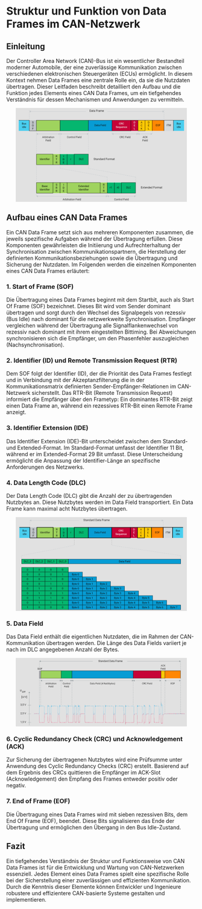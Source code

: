 # Struktur und Funktion von Data Frames im CAN-Netzwerk

## Einleitung

Der Controller Area Network (CAN)-Bus ist ein wesentlicher Bestandteil moderner Automobile, der eine zuverlässige Kommunikation zwischen verschiedenen elektronischen Steuergeräten (ECUs) ermöglicht. In diesem Kontext nehmen Data Frames eine zentrale Rolle ein, da sie die Nutzdaten übertragen. Dieser Leitfaden beschreibt detailliert den Aufbau und die Funktion jedes Elements eines CAN Data Frames, um ein tiefgehendes Verständnis für dessen Mechanismen und Anwendungen zu vermitteln.


<img src="./image/1712276346227.png" alt="CAN-Knoten" style="max-width:90%; display: block; margin: 0 auto;" />


## Aufbau eines CAN Data Frames

Ein CAN Data Frame setzt sich aus mehreren Komponenten zusammen, die jeweils spezifische Aufgaben während der Übertragung erfüllen. Diese Komponenten gewährleisten die Initiierung und Aufrechterhaltung der Synchronisation zwischen Kommunikationspartnern, die Herstellung der definierten Kommunikationsbeziehungen sowie die Übertragung und Sicherung der Nutzdaten. Im Folgenden werden die einzelnen Komponenten eines CAN Data Frames erläutert:

### 1. Start of Frame (SOF)

Die Übertragung eines Data Frames beginnt mit dem Startbit, auch als Start Of Frame (SOF) bezeichnet. Dieses Bit wird vom Sender dominant übertragen und sorgt durch den Wechsel des Signalpegels von rezessiv (Bus Idle) nach dominant für die netzwerkweite Synchronisation. Empfänger vergleichen während der Übertragung alle Signalflankenwechsel von rezessiv nach dominant mit ihrem eingestellten Bittiming. Bei Abweichungen synchronisieren sich die Empfänger, um den Phasenfehler auszugleichen (Nachsynchronisation).

### 2. Identifier (ID) und Remote Transmission Request (RTR)

Dem SOF folgt der Identifier (ID), der die Priorität des Data Frames festlegt und in Verbindung mit der Akzeptanzfilterung die in der Kommunikationsmatrix definierten Sender-Empfänger-Relationen im CAN-Netzwerk sicherstellt. Das RTR-Bit (Remote Transmission Request) informiert die Empfänger über den Frametyp: Ein dominantes RTR-Bit zeigt einen Data Frame an, während ein rezessives RTR-Bit einen Remote Frame anzeigt.

### 3. Identifier Extension (IDE)

Das Identifier Extension (IDE)-Bit unterscheidet zwischen dem Standard- und Extended-Format. Im Standard-Format umfasst der Identifier 11 Bit, während er im Extended-Format 29 Bit umfasst. Diese Unterscheidung ermöglicht die Anpassung der Identifier-Länge an spezifische Anforderungen des Netzwerks.

### 4. Data Length Code (DLC)

Der Data Length Code (DLC) gibt die Anzahl der zu übertragenden Nutzbytes an. Diese Nutzbytes werden im Data Field transportiert. Ein Data Frame kann maximal acht Nutzbytes übertragen.

<img src="./image/1712276365231.png" alt="CAN-Knoten" style="max-width:90%; display: block; margin: 0 auto;" />

### 5. Data Field

Das Data Field enthält die eigentlichen Nutzdaten, die im Rahmen der CAN-Kommunikation übertragen werden. Die Länge des Data Fields variiert je nach im DLC angegebenen Anzahl der Bytes.

<img src="./image/1712276396634.png" alt="CAN-Knoten" style="max-width:90%; display: block; margin: 0 auto;" />


### 6. Cyclic Redundancy Check (CRC) und Acknowledgement (ACK)

Zur Sicherung der übertragenen Nutzbytes wird eine Prüfsumme unter Anwendung des Cyclic Redundancy Checks (CRC) erstellt. Basierend auf dem Ergebnis des CRCs quittieren die Empfänger im ACK-Slot (Acknowledgement) den Empfang des Frames entweder positiv oder negativ.

### 7. End of Frame (EOF)

Die Übertragung eines Data Frames wird mit sieben rezessiven Bits, dem End Of Frame (EOF), beendet. Diese Bits signalisieren das Ende der Übertragung und ermöglichen den Übergang in den Bus Idle-Zustand.

## Fazit

Ein tiefgehendes Verständnis der Struktur und Funktionsweise von CAN Data Frames ist für die Entwicklung und Wartung von CAN-Netzwerken essenziell. Jedes Element eines Data Frames spielt eine spezifische Rolle bei der Sicherstellung einer zuverlässigen und effizienten Kommunikation. Durch die Kenntnis dieser Elemente können Entwickler und Ingenieure robustere und effizientere CAN-basierte Systeme gestalten und implementieren.

 